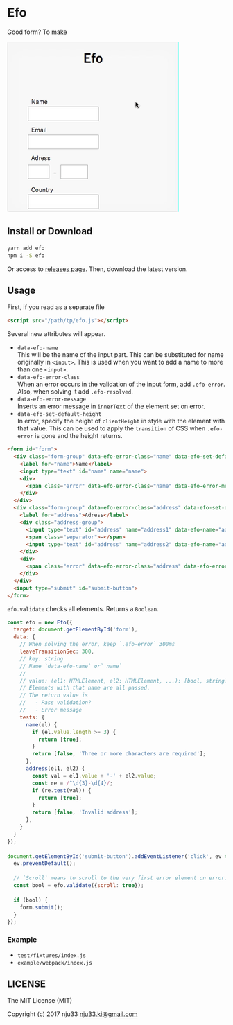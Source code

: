 # Efo

<!-- [![XO code style](https://img.shields.io/badge/code_style-XO-5ed9c7.svg)](https://github.com/sindresorhus/xo)

[![Build Status](https://travis-ci.org/nju33/efo.svg?branch=master)](https://travis-ci.org/nju33/efo) -->

Good form? To make


![screenshot](https://github.com/nju33/efo/raw/master/images/screenshot.gif?raw=true)

## Install or Download

```sh
yarn add efo
npm i -S efo
```

Or access to [releases page](https://github.com/nju33/efo/releases).
Then, download the latest version.

## Usage

First, if you read as a separate file

```html
<script src="/path/tp/efo.js"></script>
```

Several new attributes will appear.

- `data-efo-name`  
  This will be the name of the input part.
  This can be substituted for name originally in `<input>`. This is used when you want to add a name to more than one `<input>`.
- `data-efo-error-class`  
  When an error occurs in the validation of the input form, add `.efo-error`. Also, when solving it add `.efo-resolved`.
- `data-efo-error-message`  
  Inserts an error message in `innerText` of the element set on error.
- `data-efo-set-default-height`  
  In error, specify the height of `clientHeight` in style with the element with that value. This can be used to apply the `transition` of CSS when `.efo-error` is gone and the height returns.

```html
<form id="form">
  <div class="form-group" data-efo-error-class="name" data-efo-set-default-height>
    <label for="name">Name</label>
    <input type="text" id="name" name="name">
    <div>
      <span class="error" data-efo-error-class="name" data-efo-error-message="name"></span>
    </div>
  </div>
  <div class="form-group" data-efo-error-class="address" data-efo-set-default-height>
    <label for="address">Adress</label>
    <div class="address-group">
      <input type="text" id="address" name="address1" data-efo-name="address">
      <span class="separator">-</span>
      <input type="text" id="address" name="address2" data-efo-name="address">
    </div>
    <div>
      <span class="error" data-efo-error-class="address" data-efo-error-message="address"></span>
    </div>
  </div>
  <input type="submit" id="submit-button">
</form>
```

`efo.validate` checks all elements. Returns a `Boolean`.

```js
const efo = new Efo({
  target: document.getElementById('form'),
  data: {
    // When solving the error, keep `.efo-error` 300ms
    leaveTransitionSec: 300,
    // key: string
    // Name `data-efo-name` or` name`
    //
    // value: (el1: HTMLElement, el2: HTMLElement, ...): [bool, string]
    // Elements with that name are all passed.
    // The return value is
    //   - Pass validation?
    //   - Error message
    tests: {
      name(el) {
        if (el.value.length >= 3) {
          return [true];
        }
        return [false, 'Three or more characters are required'];
      },
      address(el1, el2) {
        const val = el1.value + '-' + el2.value;
        const re = /^\d{3}-\d{4}/;
        if (re.test(val)) {
          return [true];
        }
        return [false, 'Invalid address'];
      },
    }
  }
});

document.getElementById('submit-button').addEventListener('click', ev => {
  ev.preventDefault();

  // `Scroll` means to scroll to the very first error element on error.
  const bool = efo.validate({scroll: true});

  if (bool) {
    form.submit();
  }
});
```

### Example

- `test/fixtures/index.js`
- `example/webpack/index.js`

## LICENSE

The MIT License (MIT)

Copyright (c) 2017 nju33 <nju33.ki@gmail.com>
